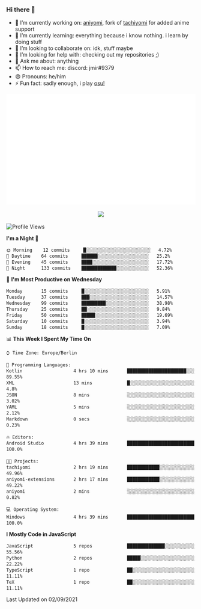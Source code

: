 ### Hi there 👋



<!--
**jmir1/jmir1** is a ✨ _special_ ✨ repository because its `README.md` (this file) appears on your GitHub profile.

Here are some ideas to get you started:
-->
- 🔭 I’m currently working on: [aniyomi](https://github.com/jmir1/aniyomi), fork of [tachiyomi](https://github.com/tachiyomiorg/tachiyomi) for added anime support
- 🌱 I’m currently learning: everything because i know nothing. i learn by doing stuff
- 👯 I’m looking to collaborate on: idk, stuff maybe
- 🤔 I’m looking for help with: checking out my repositories ;)
- 💬 Ask me about: anything
- 📫 How to reach me: discord: jmir#9379
- 😄 Pronouns: he/him
- ⚡ Fun fact: sadly enough, i play [osu!](https://osu.ppy.sh/users/18018426)  
<div>
	<p align="center">
		<a href="https://github.com/jmir1?tab=repositories" target="_blank" rel="noopener"><img src="https://github.com/jmir1/github-stats/blob/master/generated/overview.svg"></a>
	</p>
	<p align="center">
		<a href="https://github.com/search?o=desc&q=author%3Ajmir1&s=committer-date&type=Commits" target="_blank" rel="noopener"><img src="https://github-readme-streak-stats.herokuapp.com/?user=jmir1"></a>
	</p>
</div>

<!--START_SECTION:waka-->
![Profile Views](http://img.shields.io/badge/Profile%20Views-17-blue)

**I'm a Night 🦉** 

```text
🌞 Morning    12 commits     █░░░░░░░░░░░░░░░░░░░░░░░░   4.72% 
🌆 Daytime    64 commits     ██████░░░░░░░░░░░░░░░░░░░   25.2% 
🌃 Evening    45 commits     ████░░░░░░░░░░░░░░░░░░░░░   17.72% 
🌙 Night      133 commits    █████████████░░░░░░░░░░░░   52.36%

```
📅 **I'm Most Productive on Wednesday** 

```text
Monday       15 commits     █░░░░░░░░░░░░░░░░░░░░░░░░   5.91% 
Tuesday      37 commits     ███░░░░░░░░░░░░░░░░░░░░░░   14.57% 
Wednesday    99 commits     █████████░░░░░░░░░░░░░░░░   38.98% 
Thursday     25 commits     ██░░░░░░░░░░░░░░░░░░░░░░░   9.84% 
Friday       50 commits     █████░░░░░░░░░░░░░░░░░░░░   19.69% 
Saturday     10 commits     █░░░░░░░░░░░░░░░░░░░░░░░░   3.94% 
Sunday       18 commits     █░░░░░░░░░░░░░░░░░░░░░░░░   7.09%

```


📊 **This Week I Spent My Time On** 

```text
⌚︎ Time Zone: Europe/Berlin

💬 Programming Languages: 
Kotlin                   4 hrs 10 mins       ██████████████████████░░░   89.55% 
XML                      13 mins             █░░░░░░░░░░░░░░░░░░░░░░░░   4.8% 
JSON                     8 mins              ░░░░░░░░░░░░░░░░░░░░░░░░░   3.02% 
YAML                     5 mins              ░░░░░░░░░░░░░░░░░░░░░░░░░   2.12% 
Markdown                 0 secs              ░░░░░░░░░░░░░░░░░░░░░░░░░   0.23%

🔥 Editors: 
Android Studio           4 hrs 39 mins       █████████████████████████   100.0%

🐱‍💻 Projects: 
tachiyomi                2 hrs 19 mins       ████████████░░░░░░░░░░░░░   49.96% 
aniyomi-extensions       2 hrs 17 mins       ████████████░░░░░░░░░░░░░   49.22% 
aniyomi                  2 mins              ░░░░░░░░░░░░░░░░░░░░░░░░░   0.82%

💻 Operating System: 
Windows                  4 hrs 39 mins       █████████████████████████   100.0%

```

**I Mostly Code in JavaScript** 

```text
JavaScript               5 repos             ██████████████░░░░░░░░░░░   55.56% 
Python                   2 repos             █████░░░░░░░░░░░░░░░░░░░░   22.22% 
TypeScript               1 repo              ██░░░░░░░░░░░░░░░░░░░░░░░   11.11% 
TeX                      1 repo              ██░░░░░░░░░░░░░░░░░░░░░░░   11.11%

```



 Last Updated on 02/09/2021
<!--END_SECTION:waka-->
